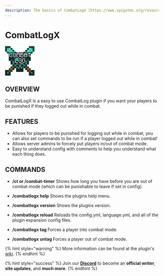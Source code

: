 ```yaml
---
description: The basics of CombatLogX [https://www.spigotmc.org/resources/combatlogx.31689/]
---
```


# CombatLogX
![](../../.gitbook/assets/combatlogx.png)

## OVERVIEW

CombatLogX is a easy to use CombatLog plugin if you want your players to be punished if they logged out while in combat.

## FEATURES

* Allows for players to be punished for logging out while in combat, you can also set commands to be run if a player logged out while in combat!
* Allows server admins to forcely put players in/out of combat mode.
* Easy to understand config with comments to help you understand what each thing does.

## COMMANDS

- **/ct or /combat-timer** Shows how long you have before you are out of combat mode (which can be punishable to leave if set in config).
  
- **/combatlogx help** Shows the plugins help menu.
  
 - **/combatlogx version** Shows the plugins version.
  
 - **/combatlogx reload** Reloads the config.yml, language.yml, and all of the plugin expansion config files.
  
 - **/combatlogx tag <player>** Forces a player into combat mode.
 
 - **/combatlogx untag <player>** Forces a player out of combat mode.

{% hint style="warning" %}
More information can be found at the plugin's [wiki](https://www.spigotmc.org/wiki/combatlogx/).
{% endhint %}

{% hint style="success" %}
Join our **[Discord](https://discord.gg/TYhH5bK)** to become an **official writer**, **site updates**, and **much more**.
{% endhint %}
